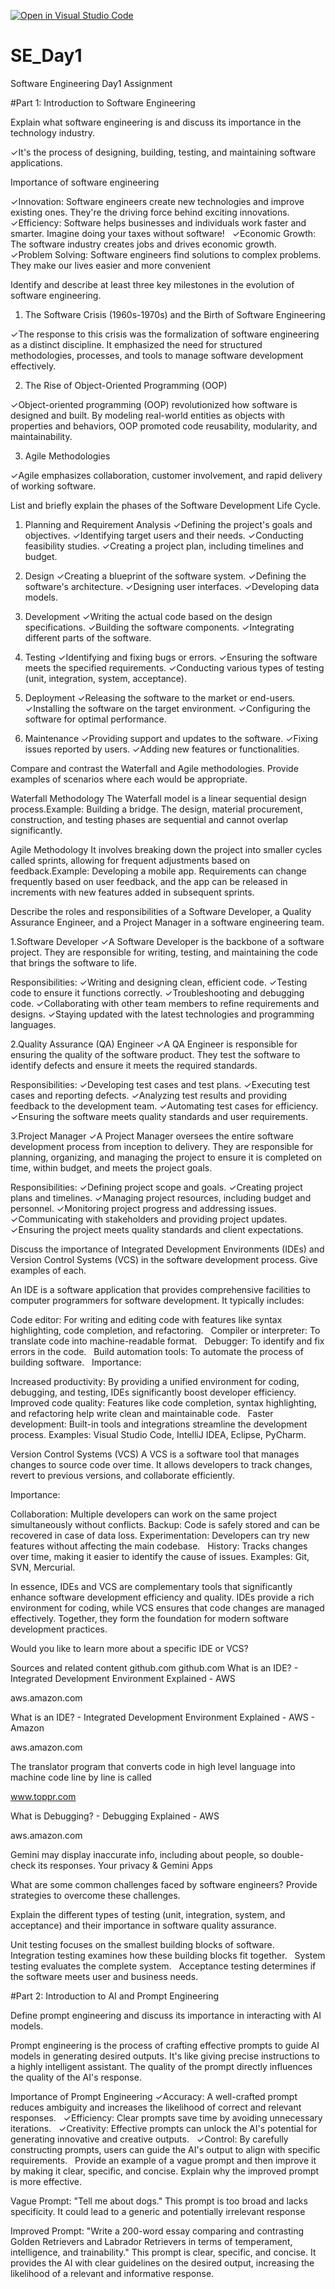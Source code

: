 [![Open in Visual Studio Code](https://classroom.github.com/assets/open-in-vscode-2e0aaae1b6195c2367325f4f02e2d04e9abb55f0b24a779b69b11b9e10269abc.svg)](https://classroom.github.com/online_ide?assignment_repo_id=15566539&assignment_repo_type=AssignmentRepo)
# SE_Day1
Software Engineering Day1 Assignment

#Part 1: Introduction to Software Engineering

Explain what software engineering is and discuss its importance in the technology industry.

✓It's the process of designing, building, testing, and maintaining software applications.

Importance of software engineering

✓Innovation: Software engineers create new technologies and improve existing ones. They're the driving force behind exciting innovations.   
✓Efficiency: Software helps businesses and individuals work faster and smarter. Imagine doing your taxes without software!   
✓Economic Growth: The software industry creates jobs and drives economic growth.   
✓Problem Solving: Software engineers find solutions to complex problems. They make our lives easier and more convenient

Identify and describe at least three key milestones in the evolution of software engineering.

1. The Software Crisis (1960s-1970s) and the Birth of Software Engineering

✓The response to this crisis was the formalization of software engineering as a distinct discipline. It emphasized the need for structured methodologies, processes, and tools to manage software development effectively.

2. The Rise of Object-Oriented Programming (OOP)

✓Object-oriented programming (OOP) revolutionized how software is designed and built. By modeling real-world entities as objects with properties and behaviors, OOP promoted code reusability, modularity, and maintainability.

3. Agile Methodologies

✓Agile emphasizes collaboration, customer involvement, and rapid delivery of working software.

List and briefly explain the phases of the Software Development Life Cycle.

1. Planning and Requirement Analysis
✓Defining the project's goals and objectives.
✓Identifying target users and their needs.
✓Conducting feasibility studies.
✓Creating a project plan, including timelines and budget.

2. Design
✓Creating a blueprint of the software system.
✓Defining the software's architecture.
✓Designing user interfaces.
✓Developing data models.

3. Development
✓Writing the actual code based on the design specifications.
✓Building the software components.
✓Integrating different parts of the software.

4. Testing
✓Identifying and fixing bugs or errors.
✓Ensuring the software meets the specified requirements.
✓Conducting various types of testing (unit, integration, system, acceptance).

5. Deployment
✓Releasing the software to the market or end-users.
✓Installing the software on the target environment.
✓Configuring the software for optimal performance.

6. Maintenance
✓Providing support and updates to the software.
✓Fixing issues reported by users.
✓Adding new features or functionalities.

Compare and contrast the Waterfall and Agile methodologies. Provide examples of scenarios where each would be appropriate.

Waterfall Methodology
The Waterfall model is a linear sequential design process.Example: Building a bridge. The design, material procurement, construction, and testing phases are sequential and cannot overlap significantly.

Agile Methodology
It involves breaking down the project into smaller cycles called sprints, allowing for frequent adjustments based on feedback.Example: Developing a mobile app. Requirements can change frequently based on user feedback, and the app can be released in increments with new features added in subsequent sprints.

Describe the roles and responsibilities of a Software Developer, a Quality Assurance Engineer, and a Project Manager in a software engineering team.

1.Software Developer
✓A Software Developer is the backbone of a software project. They are responsible for writing, testing, and maintaining the code that brings the software to life.

Responsibilities:
✓Writing and designing clean, efficient code.
✓Testing code to ensure it functions correctly.
✓Troubleshooting and debugging code.
✓Collaborating with other team members to refine requirements and designs.
✓Staying updated with the latest technologies and programming languages.

2.Quality Assurance (QA) Engineer
✓A QA Engineer is responsible for ensuring the quality of the software product. They test the software to identify defects and ensure it meets the required standards.

Responsibilities:
✓Developing test cases and test plans.
✓Executing test cases and reporting defects.
✓Analyzing test results and providing feedback to the development team.
✓Automating test cases for efficiency.
✓Ensuring the software meets quality standards and user requirements.

3.Project Manager
✓A Project Manager oversees the entire software development process from inception to delivery. They are responsible for planning, organizing, and managing the project to ensure it is completed on time, within budget, and meets the project goals.

Responsibilities:
✓Defining project scope and goals.
✓Creating project plans and timelines.
✓Managing project resources, including budget and personnel.
✓Monitoring project progress and addressing issues.
✓Communicating with stakeholders and providing project updates.
✓Ensuring the project meets quality standards and client expectations.


Discuss the importance of Integrated Development Environments (IDEs) and Version Control Systems (VCS) in the software development process. Give examples of each.

An IDE is a software application that provides comprehensive facilities to computer programmers for software development. It typically includes:   

Code editor: For writing and editing code with features like syntax highlighting, code completion, and refactoring.   
Compiler or interpreter: To translate code into machine-readable format.   
Debugger: To identify and fix errors in the code.   
Build automation tools: To automate the process of building software.   
Importance:

Increased productivity: By providing a unified environment for coding, debugging, and testing, IDEs significantly boost developer efficiency.   
Improved code quality: Features like code completion, syntax highlighting, and refactoring help write clean and maintainable code.   
Faster development: Built-in tools and integrations streamline the development process.
Examples: Visual Studio Code, IntelliJ IDEA, Eclipse, PyCharm.   

Version Control Systems (VCS)
A VCS is a software tool that manages changes to source code over time. It allows developers to track changes, revert to previous versions, and collaborate efficiently.   

Importance:

Collaboration: Multiple developers can work on the same project simultaneously without conflicts.
Backup: Code is safely stored and can be recovered in case of data loss.
Experimentation: Developers can try new features without affecting the main codebase.   
History: Tracks changes over time, making it easier to identify the cause of issues.
Examples: Git, SVN, Mercurial.

In essence, IDEs and VCS are complementary tools that significantly enhance software development efficiency and quality. IDEs provide a rich environment for coding, while VCS ensures that code changes are managed effectively. Together, they form the foundation for modern software development practices.

Would you like to learn more about a specific IDE or VCS?


Sources and related content
github.com
github.com
What is an IDE? - Integrated Development Environment Explained - AWS

aws.amazon.com

What is an IDE? - Integrated Development Environment Explained - AWS - Amazon

aws.amazon.com

The translator program that converts code in high level language into machine code line by line is called

www.toppr.com

What is Debugging? - Debugging Explained - AWS

aws.amazon.com













Gemini may display inaccurate info, including about people, so double-check its responses. Your privacy & Gemini Apps

What are some common challenges faced by software engineers? Provide strategies to overcome these challenges.


Explain the different types of testing (unit, integration, system, and acceptance) and their importance in software quality assurance.

Unit testing focuses on the smallest building blocks of software.   
Integration testing examines how these building blocks fit together.   
System testing evaluates the complete system.   
Acceptance testing determines if the software meets user and business needs.   



#Part 2: Introduction to AI and Prompt Engineering


Define prompt engineering and discuss its importance in interacting with AI models.

Prompt engineering is the process of crafting effective prompts to guide AI models in generating desired outputs. It's like giving precise instructions to a highly intelligent assistant. The quality of the prompt directly influences the quality of the AI's response.   

Importance of Prompt Engineering
✓Accuracy: A well-crafted prompt reduces ambiguity and increases the likelihood of correct and relevant responses.   
✓Efficiency: Clear prompts save time by avoiding unnecessary iterations.   
✓Creativity: Effective prompts can unlock the AI's potential for generating innovative and creative outputs.   
✓Control: By carefully constructing prompts, users can guide the AI's output to align with specific requirements.   
Provide an example of a vague prompt and then improve it by making it clear, specific, and concise. Explain why the improved prompt is more effective.

Vague Prompt: "Tell me about dogs."
This prompt is too broad and lacks specificity. It could lead to a generic and potentially irrelevant response

Improved Prompt: "Write a 200-word essay comparing and contrasting Golden Retrievers and Labrador Retrievers in terms of temperament, intelligence, and trainability."
This prompt is clear, specific, and concise. It provides the AI with clear guidelines on the desired output, increasing the likelihood of a relevant and informative response.
